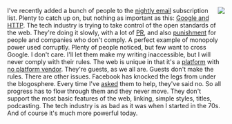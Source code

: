 <img src="http://scripting.com/images/2017/09/09/fatcat.png" border="0" align="right">I've recently added a bunch of people to the <a href="http://scripting.com/email/">nightly email</a> subscription list. Plenty to catch up on, but nothing as important as this: <a href="http://this.how/googleAndHttp/">Google and HTTP</a>. The tech industry is trying to take control of the open standards of the web. They're doing it slowly, with a lot of <a href="https://www.eff.org/https-everywhere/faq">PR</a>, and also <a href="https://webmasters.googleblog.com/2014/08/https-as-ranking-signal.html">punishment</a> for people and companies who don't comply. A perfect example of monopoly power used corruptly. Plenty of people noticed, but few want to cross Google. I don't care. I'll let them make my writing inaccessible, but I will never comply with their rules. The web is unique in that it's a <a href="http://scripting.com/davenet/1995/08/22/whatisaplatform.html">platform</a> with <a href="http://scripting.com/stories/2007/04/04/coexistingWithPlatformVend.html">no platform vendor</a>. They're guests, as we all are. Guests don't make the rules. There are other issues. Facebook has knocked the legs from under the blogosphere. Every time I've <a href="http://scripting.com/2016/04/30/1229.html">asked</a> them to help, they've said no. So all progress has to flow through them and they never move. They don't support the most basic features of the web, linking, simple styles, titles, podcasting. The tech industry is as bad as it was when I started in the 70s. And of course it's much more powerful today.  
